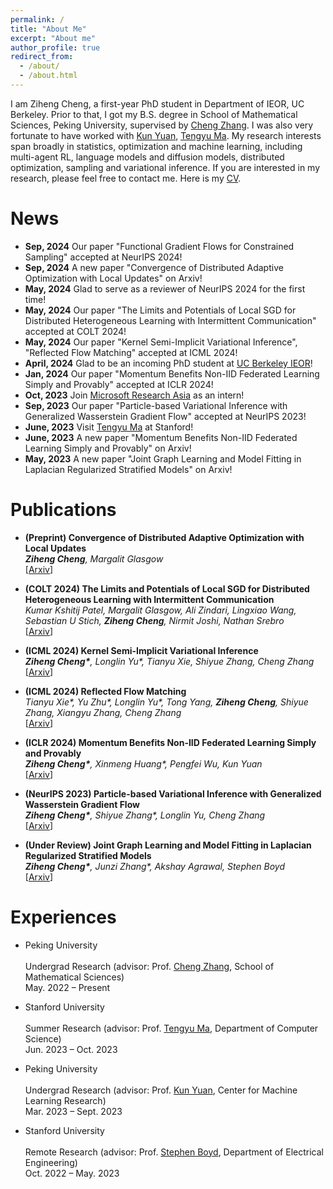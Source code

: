 ```yaml
---
permalink: /
title: "About Me"
excerpt: "About me"
author_profile: true
redirect_from: 
  - /about/
  - /about.html
---
```


I am Ziheng Cheng, a first-year PhD student in Department of IEOR, UC Berkeley. Prior to that, I got my B.S. degree in School of Mathematical Sciences, Peking University, supervised by [Cheng Zhang](https://zcrabbit.github.io/). I was also very fortunate to have worked with [Kun Yuan](https://kunyuan827.github.io/), [Tengyu Ma](https://ai.stanford.edu/~tengyuma/). My research interests span broadly in statistics, optimization and machine learning, including multi-agent RL, language models and diffusion models, distributed optimization, sampling and variational inference. If you are interested in my research, please feel free to contact me. Here is my [CV](../assets/CV.pdf).

News
======
- **Sep, 2024** Our paper "Functional Gradient Flows for Constrained Sampling" accepted at NeurIPS 2024!
- **Sep, 2024** A new paper "Convergence of Distributed Adaptive Optimization with Local Updates" on Arxiv!
- **May, 2024** Glad to serve as a reviewer of NeurIPS 2024 for the first time!
- **May, 2024** Our paper "The Limits and Potentials of Local SGD for Distributed Heterogeneous Learning with Intermittent Communication" accepted at COLT 2024!
- **May, 2024** Our paper "Kernel Semi-Implicit Variational Inference", "Reflected Flow Matching" accepted at ICML 2024!
- **April, 2024** Glad to be an incoming PhD student at [UC Berkeley IEOR](https://ieor.berkeley.edu/)!
- **Jan, 2024** Our paper "Momentum Benefits Non-IID Federated Learning Simply and Provably" accepted at ICLR 2024!
- **Oct, 2023** Join [Microsoft Research Asia](https://www.msra.cn/) as an intern!
- **Sep, 2023** Our paper "Particle-based Variational Inference with Generalized Wasserstein Gradient Flow" accepted at NeurIPS 2023!
- **June, 2023** Visit [Tengyu Ma](https://ai.stanford.edu/~tengyuma/) at Stanford!
- **June, 2023** A new paper "Momentum Benefits Non-IID Federated Learning Simply and Provably" on Arxiv!
- **May, 2023** A new paper "Joint Graph Learning and Model Fitting in Laplacian Regularized Stratified Models" on Arxiv!

Publications
======
- **(Preprint) Convergence of Distributed Adaptive Optimization with Local Updates**
  <br/>
  _**Ziheng Cheng**, Margalit Glasgow_
  <br/>
  [[Arxiv](https://arxiv.org/pdf/2409.13155)]

- **(COLT 2024) The Limits and Potentials of Local SGD for Distributed Heterogeneous Learning with Intermittent Communication**
  <br/>
  _Kumar Kshitij Patel, Margalit Glasgow, Ali Zindari, Lingxiao Wang, Sebastian U Stich, **Ziheng Cheng**, Nirmit Joshi, Nathan Srebro_
  <br/>
  [[Arxiv](https://arxiv.org/pdf/2405.11667)]

- **(ICML 2024) Kernel Semi-Implicit Variational Inference**
  <br/>
  _**Ziheng Cheng\***, Longlin Yu\*, Tianyu Xie, Shiyue Zhang, Cheng Zhang_
  <br/>
  [[Arxiv](https://arxiv.org/pdf/2405.18997)]

- **(ICML 2024) Reflected Flow Matching**
  <br/>
  _Tianyu Xie\*, Yu Zhu\*, Longlin Yu\*, Tong Yang, **Ziheng Cheng**, Shiyue Zhang, Xiangyu Zhang, Cheng Zhang_
  <br/>
  [[Arxiv](https://arxiv.org/pdf/2405.16577)]

- **(ICLR 2024) Momentum Benefits Non-IID Federated Learning Simply and Provably**
  <br/>
  _**Ziheng Cheng\***, Xinmeng Huang\*, Pengfei Wu, Kun Yuan_
  <br/>
  [[Arxiv](https://arxiv.org/abs/2306.16504)]
  
- **(NeurIPS 2023) Particle-based Variational Inference with Generalized Wasserstein Gradient Flow**
  <br/>
  _**Ziheng Cheng\***, Shiyue Zhang\*, Longlin Yu, Cheng Zhang_
  <br/>
  [[Arxiv](https://arxiv.org/abs/2310.16516)]

- **(Under Review) Joint Graph Learning and Model Fitting in Laplacian Regularized Stratified Models**
  <br/>
  _**Ziheng Cheng\***, Junzi Zhang\*, Akshay Agrawal, Stephen Boyd_
  <br/>
  [[Arxiv](https://arxiv.org/abs/2305.02573)]

Experiences
======
- Peking University 	
  <br/>
  Undergrad Research (advisor: Prof. [Cheng Zhang](https://zcrabbit.github.io/), School of Mathematical Sciences)
  <br/>
  May. 2022 – Present

- Stanford University 	
  <br/>
  Summer Research (advisor: Prof. [Tengyu Ma](https://ai.stanford.edu/~tengyuma/), Department of Computer Science)
  <br/>
  Jun. 2023 – Oct. 2023

- Peking University 	
  <br/>
  Undergrad Research (advisor: Prof. [Kun Yuan](https://kunyuan827.github.io/), Center for Machine Learning Research)
  <br/>
  Mar. 2023 – Sept. 2023

- Stanford University 	
  <br/>
  Remote Research (advisor: Prof. [Stephen Boyd](http://stanford.edu/~boyd/), Department of Electrical Engineering)
  <br/>
  Oct. 2022 – May. 2023

